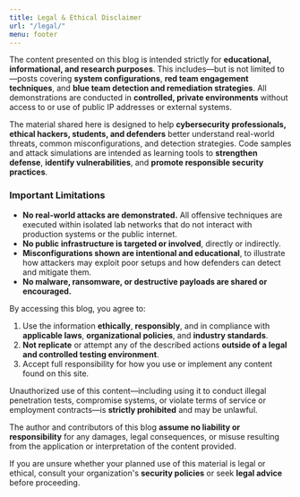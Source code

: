 ```yaml
---
title: Legal & Ethical Disclaimer
url: "/legal/"
menu: footer
---
```

The content presented on this blog is intended strictly for **educational, informational, and research purposes**. This includes—but is not limited to—posts covering **system configurations**, **red team engagement techniques**, and **blue team detection and remediation strategies**. All demonstrations are conducted in **controlled, private environments** without access to or use of public IP addresses or external systems.

The material shared here is designed to help **cybersecurity professionals, ethical hackers, students, and defenders** better understand real-world threats, common misconfigurations, and detection strategies. Code samples and attack simulations are intended as learning tools to **strengthen defense**, **identify vulnerabilities**, and **promote responsible security practices**.

### Important Limitations

- **No real-world attacks are demonstrated.** All offensive techniques are executed within isolated lab networks that do not interact with production systems or the public internet.
- **No public infrastructure is targeted or involved**, directly or indirectly.
- **Misconfigurations shown are intentional and educational**, to illustrate how attackers may exploit poor setups and how defenders can detect and mitigate them.
- **No malware, ransomware, or destructive payloads are shared or encouraged.**

By accessing this blog, you agree to:

1. Use the information **ethically**, **responsibly**, and in compliance with **applicable laws**, **organizational policies**, and **industry standards**.
2. **Not replicate** or attempt any of the described actions **outside of a legal and controlled testing environment**.
3. Accept full responsibility for how you use or implement any content found on this site.

Unauthorized use of this content—including using it to conduct illegal penetration tests, compromise systems, or violate terms of service or employment contracts—is **strictly prohibited** and may be unlawful.

The author and contributors of this blog **assume no liability or responsibility** for any damages, legal consequences, or misuse resulting from the application or interpretation of the content provided.

If you are unsure whether your planned use of this material is legal or ethical, consult your organization's **security policies** or seek **legal advice** before proceeding.
